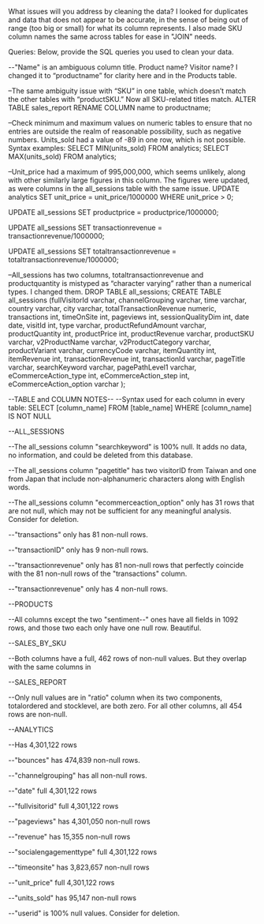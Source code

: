 What issues will you address by cleaning the data?
I looked for duplicates and data that does not appear to be accurate, in the sense of being out of range (too big or small) for what its column represents. I also made SKU column names the same across tables for ease in "JOIN" needs.





Queries:
Below, provide the SQL queries you used to clean your data.

--"Name" is an ambiguous column title. Product name? Visitor name? I changed it to “productname” for clarity here and in the Products table. 

–The same ambiguity issue with “SKU” in one table, which doesn’t match the other tables with “productSKU.” Now all SKU-related titles match.
ALTER TABLE sales_report
RENAME COLUMN name to productname;

–Check minimum and maximum values on numeric tables to ensure that no entries are outside the realm of reasonable possibility, such as negative numbers. Units_sold had a value of -89 in one row, which is not possible. Syntax examples:
SELECT MIN(units_sold) FROM analytics;
SELECT MAX(units_sold) FROM analytics;

–Unit_price had a maximum of 995,000,000, which seems unlikely, along with other similarly large figures in this column. The figures were updated, as were columns in the all_sessions table with the same issue.
UPDATE analytics
SET unit_price = unit_price/1000000
WHERE unit_price > 0;

UPDATE all_sessions
SET productprice = productprice/1000000;

UPDATE all_sessions
SET transactionrevenue = transactionrevenue/1000000;

UPDATE all_sessions
SET totaltransactionrevenue = totaltransactionrevenue/1000000;

–All_sessions has two columns, totaltransactionrevenue and productquantity is mistyped as “character varying” rather than a numerical types. I changed them.
DROP TABLE all_sessions;
CREATE TABLE all_sessions 
(fullVisitorId varchar,
channelGrouping varchar,
time varchar,
country varchar,
city varchar,
totalTransactionRevenue numeric,
transactions int,
timeOnSite int,
pageviews int,
sessionQualityDim int,
date date,
visitId int,
type varchar,
productRefundAmount varchar,
productQuantity int,
productPrice int,
productRevenue varchar,
productSKU varchar,
v2ProductName varchar,
v2ProductCategory varchar,
productVariant varchar,
currencyCode varchar,
itemQuantity int,
itemRevenue int,
transactionRevenue int,
transactionId varchar,
pageTitle varchar,
searchKeyword varchar,
pagePathLevel1 varchar,
eCommerceAction_type int,
eCommerceAction_step int,
eCommerceAction_option varchar
);

--TABLE and COLUMN NOTES--
--Syntax used for each column in every table:
SELECT [column_name]
FROM [table_name]
WHERE [column_name] IS NOT NULL

--ALL_SESSIONS

--The all_sessions column "searchkeyword" is 100% null. It adds no data, no information, and could be deleted from this database.

--The all_sessions column "pagetitle" has two visitorID from Taiwan and one from Japan that include non-alphanumeric characters along with English words.

--The all_sessions column "ecommerceaction_option" only has 31 rows that are not null, which may not be sufficient for any meaningful analysis. Consider for deletion.

--"transactions" only has 81 non-null rows.

--"transactionID" only has 9 non-null rows.

--"transactionrevenue" only has 81 non-null rows that perfectly coincide with the 81 non-null rows of the "transactions" column.

--"transactionrevenue" only has 4 non-null rows.

--PRODUCTS

--All columns except the two "sentiment--" ones have all fields in 1092 rows, and those two each only have one null row. Beautiful.

--SALES_BY_SKU

--Both columns have a full, 462 rows of non-null values. But they overlap with the same columns in 

--SALES_REPORT

--Only null values are in "ratio" column when its two components, totalordered and stocklevel, are both zero. For all other columns, all 454 rows are non-null.

--ANALYTICS

--Has 4,301,122 rows

--"bounces" has 474,839 non-null rows.

--"channelgrouping" has all non-null rows.

--"date" full 4,301,122 rows

--"fullvisitorid" full 4,301,122 rows

--"pageviews" has 4,301,050 non-null rows

--"revenue" has 15,355 non-null rows

--"socialengagementtype" full 4,301,122 rows

--"timeonsite" has 3,823,657 non-null rows

--"unit_price" full 4,301,122 rows

--"units_sold" has 95,147 non-null rows

--"userid" is 100% null values. Consider for deletion.
